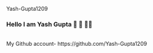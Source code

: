Yash-Gupta1209
### Hello I am Yash Gupta 👋 🤟 🙋‍♂️ 	
<br>
 My Github account-
https://github.com/Yash-Gupta1209
</br>


